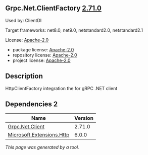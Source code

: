 ﻿Grpc.Net.ClientFactory [2.71.0](https://www.nuget.org/packages/Grpc.Net.ClientFactory/2.71.0)
--------------------

Used by: ClientDI

Target frameworks: net8.0, net9.0, netstandard2.0, netstandard2.1

License: [Apache-2.0](../../../../licenses/apache-2.0) 

- package license: [Apache-2.0](https://licenses.nuget.org/Apache-2.0) 
- repository license: [Apache-2.0](https://github.com/grpc/grpc-dotnet.git) 
- project license: [Apache-2.0](https://github.com/grpc/grpc-dotnet) 

Description
-----------
HttpClientFactory integration the for gRPC .NET client

Dependencies 2
-----------

|Name|Version|
|----------|:----|
|[Grpc.Net.Client](../../../../packages/nuget.org/grpc.net.client/2.71.0)|2.71.0|
|[Microsoft.Extensions.Http](../../../../packages/nuget.org/microsoft.extensions.http/6.0.0)|6.0.0|

*This page was generated by a tool.*